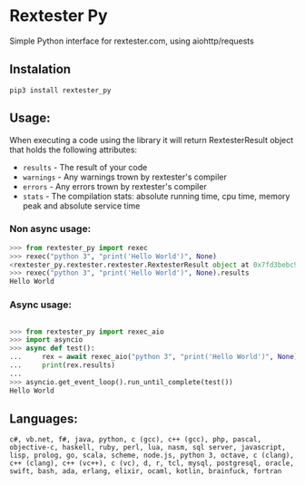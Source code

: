 # Rextester Py

Simple Python interface for rextester.com, using aiohttp/requests

## Instalation
`pip3 install rextester_py`

## Usage:


When executing a code using the library it will return RextesterResult object that holds the following attributes:

- `results` - The result of your code
- `warnings` - Any warnings trown by rextester's compiler
- `errors` - Any errors trown by rextester's compiler
-  `stats` - The compilation stats: absolute running time, cpu time, memory peak and absolute service time

### Non async usage:

```python
>>> from rextester_py import rexec
>>> rexec("python 3", "print('Hello World')", None)
<rextester_py.rextester.rextester.RextesterResult object at 0x7fd3bebc9f28>
>>> rexec("python 3", "print('Hello World')", None).results
Hello World
```

### Async usage:

```python

>>> from rextester_py import rexec_aio
>>> import asyncio
>>> async def test():
...     rex = await rexec_aio("python 3", "print('Hello World')", None)
...     print(rex.results)
...
>>> asyncio.get_event_loop().run_until_complete(test())
Hello World

```

## Languages:


```
c#, vb.net, f#, java, python, c (gcc), c++ (gcc), php, pascal, objective-c, haskell, ruby, perl, lua, nasm, sql server, javascript, lisp, prolog, go, scala, scheme, node.js, python 3, octave, c (clang), c++ (clang), c++ (vc++), c (vc), d, r, tcl, mysql, postgresql, oracle, swift, bash, ada, erlang, elixir, ocaml, kotlin, brainfuck, fortran

```